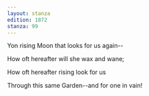 ```yaml
---
layout: stanza
edition: 1872
stanza: 99
---
```


Yon rising Moon that looks for us again--

How oft hereafter will she wax and wane;

How oft hereafter rising look for us

Through this same Garden--and for one in vain!